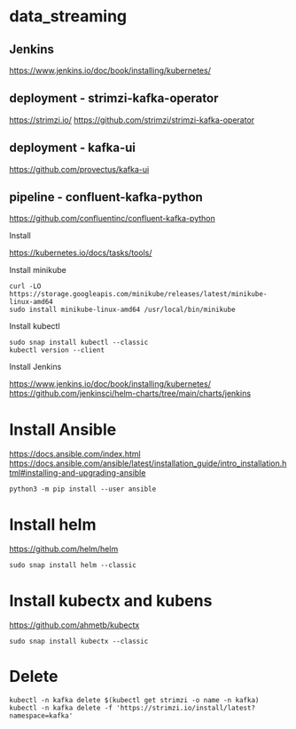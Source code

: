 # data_streaming

## Jenkins

https://www.jenkins.io/doc/book/installing/kubernetes/

## deployment - strimzi-kafka-operator

https://strimzi.io/
https://github.com/strimzi/strimzi-kafka-operator

## deployment - kafka-ui

https://github.com/provectus/kafka-ui

## pipeline - confluent-kafka-python

https://github.com/confluentinc/confluent-kafka-python

Install 

https://kubernetes.io/docs/tasks/tools/

Install minikube

```
curl -LO https://storage.googleapis.com/minikube/releases/latest/minikube-linux-amd64
sudo install minikube-linux-amd64 /usr/local/bin/minikube
```

Install kubectl

```
sudo snap install kubectl --classic
kubectl version --client
```

Install Jenkins

https://www.jenkins.io/doc/book/installing/kubernetes/
https://github.com/jenkinsci/helm-charts/tree/main/charts/jenkins


# Install Ansible

https://docs.ansible.com/index.html
https://docs.ansible.com/ansible/latest/installation_guide/intro_installation.html#installing-and-upgrading-ansible

```
python3 -m pip install --user ansible
```

# Install helm

https://github.com/helm/helm

```
sudo snap install helm --classic
```

# Install kubectx and kubens

https://github.com/ahmetb/kubectx

```
sudo snap install kubectx --classic
```

# Delete
```
kubectl -n kafka delete $(kubectl get strimzi -o name -n kafka)
kubectl -n kafka delete -f 'https://strimzi.io/install/latest?namespace=kafka'
```
